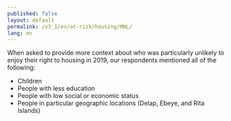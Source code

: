 ```yaml
---
published: false
layout: default
permalink: /v3_1/en/at-risk/housing/MHL/
lang: en
---
```

When asked to provide more context about who was particularly unlikely to enjoy their right to housing in 2019, our respondents mentioned all of the following: 

- Children 
- People with less education 
- People with low social or economic status 
- People in particular geographic locations (Delap, Ebeye, and Rita Islands)
 